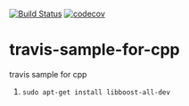 [![Build Status](https://travis-ci.org/yoon-gu/travis-sample-for-cpp.svg?branch=master)](https://travis-ci.org/yoon-gu/travis-sample-for-cpp)
[![codecov](https://codecov.io/gh/yoon-gu/travis-sample-for-cpp/branch/master/graph/badge.svg)](https://codecov.io/gh/yoon-gu/travis-sample-for-cpp)

# travis-sample-for-cpp
travis sample for cpp

1. `sudo apt-get install libboost-all-dev`